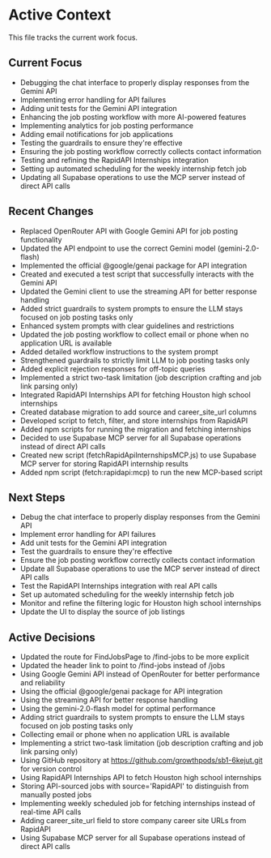 # Active Context

This file tracks the current work focus.

## Current Focus
- Debugging the chat interface to properly display responses from the Gemini API
- Implementing error handling for API failures
- Adding unit tests for the Gemini API integration
- Enhancing the job posting workflow with more AI-powered features
- Implementing analytics for job posting performance
- Adding email notifications for job applications
- Testing the guardrails to ensure they're effective
- Ensuring the job posting workflow correctly collects contact information
- Testing and refining the RapidAPI Internships integration
- Setting up automated scheduling for the weekly internship fetch job
- Updating all Supabase operations to use the MCP server instead of direct API calls

## Recent Changes
- Replaced OpenRouter API with Google Gemini API for job posting functionality
- Updated the API endpoint to use the correct Gemini model (gemini-2.0-flash)
- Implemented the official @google/genai package for API integration
- Created and executed a test script that successfully interacts with the Gemini API
- Updated the Gemini client to use the streaming API for better response handling
- Added strict guardrails to system prompts to ensure the LLM stays focused on job posting tasks only
- Enhanced system prompts with clear guidelines and restrictions
- Updated the job posting workflow to collect email or phone when no application URL is available
- Added detailed workflow instructions to the system prompt
- Strengthened guardrails to strictly limit LLM to job posting tasks only
- Added explicit rejection responses for off-topic queries
- Implemented a strict two-task limitation (job description crafting and job link parsing only)
- Integrated RapidAPI Internships API for fetching Houston high school internships
- Created database migration to add source and career_site_url columns
- Developed script to fetch, filter, and store internships from RapidAPI
- Added npm scripts for running the migration and fetching internships
- Decided to use Supabase MCP server for all Supabase operations instead of direct API calls
- Created new script (fetchRapidApiInternshipsMCP.js) to use Supabase MCP server for storing RapidAPI internship results
- Added npm script (fetch:rapidapi:mcp) to run the new MCP-based script

## Next Steps
- Debug the chat interface to properly display responses from the Gemini API
- Implement error handling for API failures
- Add unit tests for the Gemini API integration
- Test the guardrails to ensure they're effective
- Ensure the job posting workflow correctly collects contact information
- Update all Supabase operations to use the MCP server instead of direct API calls
- Test the RapidAPI Internships integration with real API calls
- Set up automated scheduling for the weekly internship fetch job
- Monitor and refine the filtering logic for Houston high school internships
- Update the UI to display the source of job listings

## Active Decisions
- Updated the route for FindJobsPage to /find-jobs to be more explicit
- Updated the header link to point to /find-jobs instead of /jobs
- Using Google Gemini API instead of OpenRouter for better performance and reliability
- Using the official @google/genai package for API integration
- Using the streaming API for better response handling
- Using the gemini-2.0-flash model for optimal performance
- Adding strict guardrails to system prompts to ensure the LLM stays focused on job posting tasks only
- Collecting email or phone when no application URL is available
- Implementing a strict two-task limitation (job description crafting and job link parsing only)
- Using GitHub repository at https://github.com/growthpods/sb1-6kejut.git for version control
- Using RapidAPI Internships API to fetch Houston high school internships
- Storing API-sourced jobs with source='RapidAPI' to distinguish from manually posted jobs
- Implementing weekly scheduled job for fetching internships instead of real-time API calls
- Adding career_site_url field to store company career site URLs from RapidAPI
- Using Supabase MCP server for all Supabase operations instead of direct API calls
